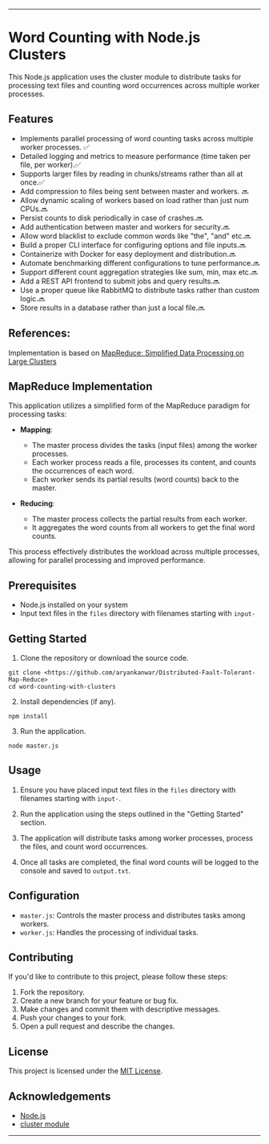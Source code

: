 
---
# Word Counting with Node.js Clusters

This Node.js application uses the cluster module to distribute tasks for processing text files and counting word occurrences across multiple worker processes.

## Features
- Implements parallel processing of word counting tasks across multiple worker processes. ✅
- Detailed logging and metrics to measure performance (time taken per file, per worker).✅
- Supports larger files by reading in chunks/streams rather than all at once.✅
- Add compression to files being sent between master and workers. 🔜 
- Allow dynamic scaling of workers based on load rather than just num CPUs.🔜 
- Persist counts to disk periodically in case of crashes.🔜 
- Add authentication between master and workers for security.🔜 
- Allow word blacklist to exclude common words like "the", "and" etc.🔜 
- Build a proper CLI interface for configuring options and file inputs.🔜 
- Containerize with Docker for easy deployment and distribution.🔜 
- Automate benchmarking different configurations to tune performance.🔜 
- Support different count aggregation strategies like sum, min, max etc.🔜 
- Add a REST API frontend to submit jobs and query results.🔜 
- Use a proper queue like RabbitMQ to distribute tasks rather than custom logic.🔜 
- Store results in a database rather than just a local file.🔜 

## References:
Implementation is based on [MapReduce: Simplified Data Processing on Large Clusters](https://storage.googleapis.com/pub-tools-public-publication-data/pdf/16cb30b4b92fd4989b8619a61752a2387c6dd474.pdf)

## MapReduce Implementation

This application utilizes a simplified form of the MapReduce paradigm for processing tasks:

- **Mapping**:
  - The master process divides the tasks (input files) among the worker processes.
  - Each worker process reads a file, processes its content, and counts the occurrences of each word.
  - Each worker sends its partial results (word counts) back to the master.

- **Reducing**:
  - The master process collects the partial results from each worker.
  - It aggregates the word counts from all workers to get the final word counts.

This process effectively distributes the workload across multiple processes, allowing for parallel processing and improved performance.


## Prerequisites

- Node.js installed on your system
- Input text files in the `files` directory with filenames starting with `input-`

## Getting Started

1. Clone the repository or download the source code.

```
git clone <https://github.com/aryankanwar/Distributed-Fault-Tolerant-Map-Reduce>
cd word-counting-with-clusters
```

2. Install dependencies (if any).

```
npm install
```

3. Run the application.

```
node master.js
```

## Usage

1. Ensure you have placed input text files in the `files` directory with filenames starting with `input-`.

2. Run the application using the steps outlined in the "Getting Started" section.

3. The application will distribute tasks among worker processes, process the files, and count word occurrences.

4. Once all tasks are completed, the final word counts will be logged to the console and saved to `output.txt`.

## Configuration

- `master.js`: Controls the master process and distributes tasks among workers.
- `worker.js`: Handles the processing of individual tasks.

## Contributing

If you'd like to contribute to this project, please follow these steps:

1. Fork the repository.
2. Create a new branch for your feature or bug fix.
3. Make changes and commit them with descriptive messages.
4. Push your changes to your fork.
5. Open a pull request and describe the changes.

## License

This project is licensed under the [MIT License](LICENSE).

## Acknowledgements

- [Node.js](https://nodejs.org/)
- [cluster module](https://nodejs.org/api/cluster.html)

---
